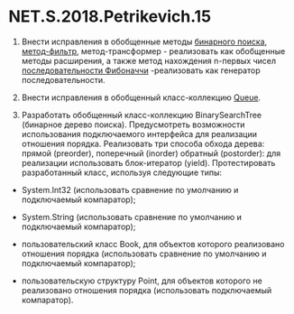 # NET.S.2018.Petrikevich.15
1. Внести исправления в обобщенные методы [бинарного поиска](https://github.com/AnastasiaPetrikevich/NET.S.2018.Petrikevich.14),
[метод-фильтр](https://github.com/AnastasiaPetrikevich/NET.S.2018.Petrikevich.01), метод-трансформер - реализовать как обобщенные методы расширения,
а также метод нахождения n-первых чисел [последовательности Фибоначчи](https://github.com/AnastasiaPetrikevich/NET.S.2018.Petrikevich.14)
-реализовать как генератор последовательности.

2. Внести исправления в обобщенный класс-коллекцию [Queue](https://github.com/AnastasiaPetrikevich/NET.S.2018.Petrikevich.14).

3. Разработать обобщенный класс-коллекцию BinarySearchTree (бинарное дерево поиска). Предусмотреть возможности использования
подключаемого интерфейса для реализации отношения порядка. Реализовать три способа обхода дерева: прямой (preorder), поперечный (inorder)
обратный (postorder): для реализации использовать блок-итератор (yield). Протестировать разработанный класс, используя следующие типы:

- System.Int32 (использовать сравнение по умолчанию и подключаемый компаратор);

- System.String (использовать сравнение по умолчанию и подключаемый компаратор);

- пользовательский класс Book, для объектов которого реализовано отношения порядка (использовать сравнение по умолчанию
и подключаемый компаратор);

- пользовательскую структуру Point, для объектов которого не реализовано отношения порядка (использовать подключаемый компаратор).
